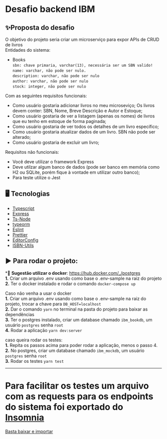 # Desafio backend IBM

## ✨Proposta do desafio

O objetivo do projeto seria criar um microserviço para expor APIs de CRUD de livros<br />
Entidades do sistema:

- Books <br/>
`sbn: chave primaria, varchar(13), necessária ser um SBN valido!`<br/>
`name: varchar, não pode ser nulo.`<br/>
`description: varchar, não pode ser nulo`<br/>
`author: varchar, não pode ser nulo`<br/>
`stock: integer, não pode ser nulo`<br/>

Com as seguintes requisitos funcionais:

- Como usuário gostaria adicionar livros no meu microseviço; Os livros devem conter: SBN, Nome, Breve Descrição e Autor e Estoque;
- Como usuário gostaria de ver a listagem (apenas os nomes) de livros que eu tenho em estoque de forma paginada;
- Como usuário gostaria de ver todos os detalhes de um livro específico;
- Como usuário gostaria atualizar dados de um livro. SBN não pode ser alterado;
- Como usuário gostaria de excluir um livro;

Requisitos não funcionais:
- Você deve utilizar o framework Express
- Deve utilzar algum banco de dados (pode ser banco em memória como H2 ou SQLite, porém fique à vontade em utilizar outro banco);
- Para teste utilize o Jest

## 🖥 Tecnologias

- [Typescript](https://github.com/microsoft/TypeScript)
- [Express](https://github.com/expressjs/express)
- [Ts-Node](https://github.com/TypeStrong/ts-node)
- [typeorm](https://github.com/typeorm/typeorm)
- [Eslint](https://github.com/eslint/eslint)
- [Prettier](https://github.com/prettier/prettier)
- [EditorConfig](https://github.com/editorconfig/editorconfig-vscode)
- [ISBN-Utils](https://github.com/JuanMaRuiz/isbn-util)

## ▶️ Para rodar o projeto:

\*🐋 **Sugestão utilizar o docker**: https://hub.docker.com/_/postgres <br />
**1.** Criar um arquivo .env usando como base o .env-sample na raiz do projeto<br />
**2.** Ter o docker instalado e rodar o comando `docker-compose up`<br />

Caso não venha a usar o docker<br />
**1.** Criar um arquivo .env usando como base o .env-sample na raiz do projeto, trocar a chave para `DB_HOST=localhost` <br />
**2.** Dar o comando `yarn` no terminal na pasta do projeto para baixar as dependências<br />
**3.** Ter o postgres instalado, criar um database chamado `ibm_bookdb`, um usuário `postgres` senha `root`<br />
**4.** Rodar a aplicação `yarn dev:server`

caso queira rodar os testes:<br />
**1.** Repita os passos acima para poder rodar a aplicação, menos o passo 4.<br />
**2.** No postgres, criar um database chamado `ibm_mockdb`, um usuário `postgres` senha `root`<br />
**3.** Rodar os testes `yarn test`

---

# Para facilitar os testes um arquivo com as requests para os endpoints do sistema foi exportado do [Insomnia](https://insomnia.rest)

[Basta baixar e importar](https://raw.githubusercontent.com/danielbpc2/ibm-desafio-backend-library/main/Insomnia_Books.json)
